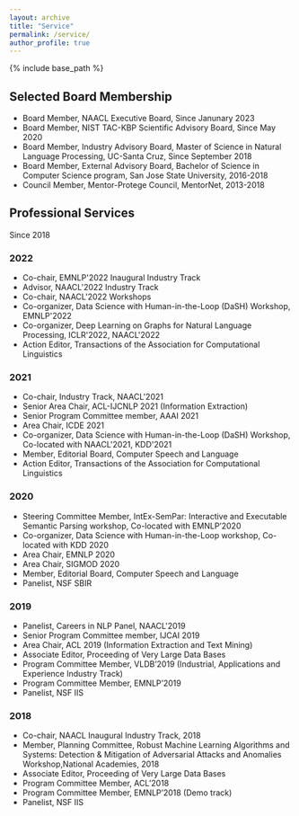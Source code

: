 ```yaml
---
layout: archive
title: "Service"
permalink: /service/
author_profile: true
---
```


{% include base_path %}

## Selected Board Membership
- Board Member, NAACL Executive Board, Since Janunary 2023
- Board Member, NIST TAC-KBP Scientific Advisory Board, Since May 2020
- Board Member, Industry Advisory Board, Master of Science in Natural Language Processing, UC-Santa Cruz, Since September 2018
- Board Member, External Advisory Board, Bachelor of Science in Computer Science program, San Jose State University, 2016-2018
- Council Member, Mentor-Protege Council, MentorNet, 2013-2018

## Professional Services 
Since 2018


### 2022

- Co-chair, EMNLP'2022 Inaugural Industry Track 
- Advisor, NAACL'2022 Industry Track 
- Co-chair, NAACL'2022 Workshops
- Co-organizer, Data Science with Human-in-the-Loop (DaSH) Workshop, EMNLP'2022
- Co-organizer, Deep Learning on Graphs for Natural Language Processing, ICLR'2022, NAACL'2022
- Action Editor, Transactions of the Association for Computational Linguistics

### 2021

- Co-chair, Industry Track, NAACL'2021
- Senior Area Chair, ACL-IJCNLP 2021 (Information Extraction)
- Senior Program Committee member, AAAI 2021
- Area Chair, ICDE 2021
- Co-organizer, Data Science with Human-in-the-Loop (DaSH) Workshop, Co-located with NAACL'2021, KDD'2021
- Member, Editorial Board, Computer Speech and Language
- Action Editor, Transactions of the Association for Computational Linguistics

### 2020

- Steering Committee Member, IntEx-SemPar: Interactive and Executable Semantic Parsing workshop,
Co-located with EMNLP’2020
- Co-organizer, Data Science with Human-in-the-Loop workshop, Co-located with KDD 2020
- Area Chair, EMNLP 2020
- Area Chair, SIGMOD 2020
- Member, Editorial Board, Computer Speech and Language
- Panelist, NSF SBIR

### 2019

- Panelist, Careers in NLP Panel, NAACL'2019
- Senior Program Committee member, IJCAI 2019
- Area Chair, ACL 2019 (Information Extraction and Text Mining)
- Associate Editor, Proceeding of Very Large Data Bases
- Program Committee Member, VLDB’2019 (Industrial, Applications and Experience Industry Track)
- Program Committee Member, EMNLP’2019
- Panelist, NSF IIS

### 2018 

- Co-chair, NAACL Inaugural Industry Track, 2018
- Member, Planning Committee, Robust Machine Learning Algorithms and Systems:  Detection \& Mitigation of Adversarial Attacks and Anomalies Workshop,National Academies, 2018
- Associate Editor, Proceeding of Very Large Data Bases
- Program Committee Member, ACL’2018
- Program Committee Member, EMNLP’2018 (Demo track)
- Panelist, NSF IIS
